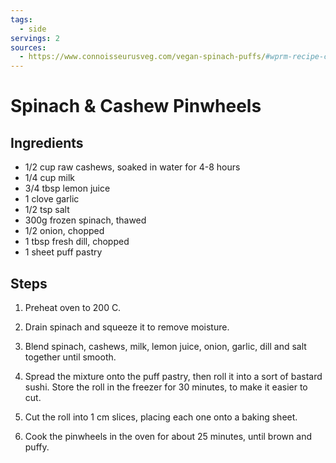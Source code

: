 ```yaml
---
tags:
  - side
servings: 2
sources:
  - https://www.connoisseurusveg.com/vegan-spinach-puffs/#wprm-recipe-container-14308
---
```


# Spinach & Cashew Pinwheels

## Ingredients

- 1/2 cup raw cashews, soaked in water for 4-8 hours
- 1/4 cup milk
- 3/4 tbsp lemon juice
- 1 clove garlic
- 1/2 tsp salt
- 300g frozen spinach, thawed
- 1/2 onion, chopped
- 1 tbsp fresh dill, chopped
- 1 sheet puff pastry

## Steps

1. Preheat oven to 200 C.

2. Drain spinach and squeeze it to remove moisture.

3. Blend spinach, cashews, milk, lemon juice, onion, garlic, dill and salt together until smooth.

4. Spread the mixture onto the puff pastry, then roll it into a sort of bastard sushi. Store the roll in the freezer for 30 minutes, to make it easier to cut.

5. Cut the roll into 1 cm slices, placing each one onto a baking sheet.

6. Cook the pinwheels in the oven for about 25 minutes, until brown and puffy.
